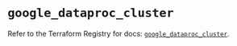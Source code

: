 # `google_dataproc_cluster`

Refer to the Terraform Registry for docs: [`google_dataproc_cluster`](https://registry.terraform.io/providers/hashicorp/google/6.35.0/docs/resources/dataproc_cluster).
